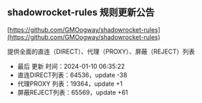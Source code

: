 ## shadowrocket-rules 规则更新公告

[https://github.com/GMOogway/shadowrocket-rules](https://github.com/GMOogway/shadowrocket-rules)

提供全面的直连（DIRECT）、代理（PROXY）、屏蔽（REJECT）列表
- 最后 更新 时间：2024-01-10 06:35:22
- 直连DIRECT列表：64536，update -38
- 代理PROXY 列表：19364，update +1
- 屏蔽REJECT列表：65569，update +61